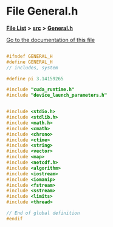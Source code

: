 

# File General.h

[**File List**](files.md) **>** [**src**](dir_68267d1309a1af8e8297ef4c3efbcdba.md) **>** [**General.h**](General_8h.md)

[Go to the documentation of this file](General_8h.md)


```C++

#ifndef GENERAL_H
#define GENERAL_H
// includes, system

#define pi 3.14159265

#include "cuda_runtime.h"
#include "device_launch_parameters.h"


#include <stdio.h>
#include <stdlib.h>
#include <math.h>
#include <cmath>
#include <chrono>
#include <ctime>
#include <string>
#include <vector>
#include <map>
#include <netcdf.h>
#include <algorithm>
#include <iostream>
#include <iomanip>
#include <fstream>
#include <sstream>
#include <limits> 
#include <thread>

// End of global definition
#endif
```


